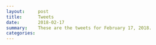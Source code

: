 ```yaml
---
layout:     post
title:      Tweets
date:       2018-02-17
summary:    These are the tweets for February 17, 2018.
categories:
---
```



